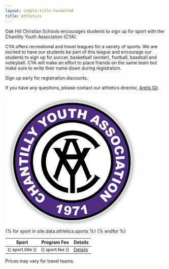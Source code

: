 ```yaml
---
layout: simple-title-formatted
title: Athletics
---
```


<div uk-grid>
  <div class="uk-width-2-3@m">
    <p>Oak Hill Christian Schools encourages students to sign up for sport with the Chantilly Youth Association (CYA).</p>
    <p>CYA offers recreational and travel leagues for a variety of sports. We are excited to have our students be part of this league and encourage our students to sign up for soccer, basketball (winter), football, baseball and volleyball. CYA will make an effort to place friends on the same team but make sure to write their name down during registration.</p>
    <p>Sign up early for registration discounts.</p>
    <p>If you have any questions, please contact our athletics director, <a href="mailto:agil@oakhillk12.com">Arelis Gil</a>.</p>
  </div>
  <div class="uk-width-1-3@m">
    <img src="assets/cya-logo.png" alt="CYA logo">
  </div>
</div>

<table class="uk-table uk-table-striped">
  <thead>
    <tr>
      <th>Sport</th>
      <th>Program Fee</th>
      <th>Details</th>
    </tr>
  </thead>
  <tbody>
    {% for sport in site.data.athletics.sports %}
    <tr>
      <td>{{ sport.title }}</td>
      <td>{{ sport.fee }}</td>
      <td><a href="{{ sport.details_link }}" target="_blank">Details</a></td>
    </tr>
    {% endfor %}
  </tbody>
</table>

<p>Prices may vary for travel teams.</p>
